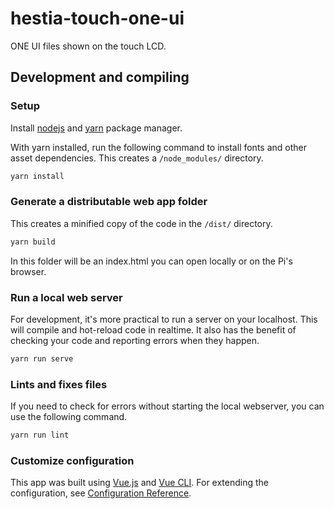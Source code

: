 # hestia-touch-one-ui

ONE UI files shown on the touch LCD.

## Development and compiling

### Setup

Install [nodejs](https://nodejs.org/en/) and [yarn](https://yarnpkg.com/lang/en/) package manager.

With yarn installed, run the following command to install fonts and other asset dependencies.
This creates a `/node_modules/` directory.

```sh
yarn install
```

### Generate a distributable web app folder

This creates a minified copy of the code in the `/dist/` directory.

```sh
yarn build
```

In this folder will be an index.html you can open locally or on the Pi's browser.

### Run a local web server

For development, it's more practical to run a server on your localhost.
This will compile and hot-reload code in realtime.
It also has the benefit of checking your code and reporting errors when they happen.

```sh
yarn run serve
```

### Lints and fixes files

If you need to check for errors without starting the local webserver, you can use the following command.

```sh
yarn run lint
```

### Customize configuration

This app was built using [Vue.js](https://vuejs.org/) and [Vue CLI](https://cli.vuejs.org/).
For extending the configuration, see [Configuration Reference](https://cli.vuejs.org/config/).
